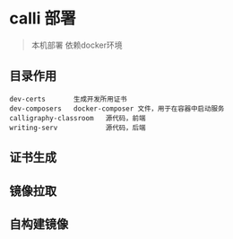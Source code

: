 # calli 部署

> 本机部署
> 依赖docker环境

## 目录作用

```plain
dev-certs       生成开发所用证书
dev-composers   docker-composer 文件，用于在容器中启动服务
calligraphy-classroom   源代码，前端
writing-serv            源代码，后端
```

## 证书生成
## 镜像拉取

## 自构建镜像